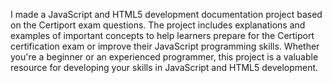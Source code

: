 I made a JavaScript and HTML5 development documentation project based on the Certiport exam questions. The project includes explanations and examples of important concepts to help learners prepare for the Certiport certification exam or improve their JavaScript programming skills. Whether you're a beginner or an experienced programmer, this project is a valuable resource for developing your skills in JavaScript and HTML5 development.
